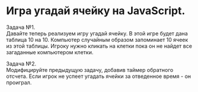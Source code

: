 # Игра угадай ячейку на JavaScript.  
  
Задача №1.  
Давайте теперь реализуем игру угадай ячейку. В этой игре будет дана таблица 10 на 10. Компьютер случайным образом запоминает 10 ячеек из этой таблицы. Игроку нужно кликать на клетки пока он не найдет все загаданные компьютером клетки.  
  
Задача №2.  
Модифицируйте предыдущую задачу, добавив таймер обратного отсчета. Если игрок не успеет угадать ячейки за отведенное время - он проиграл. 